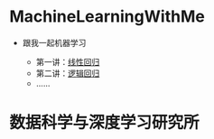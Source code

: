 # MachineLearningWithMe



- 跟我一起机器学习<br>

    - 第一讲：[线性回归](./Lecture_01)
    - 第二讲：[逻辑回归](./Lecture_02)
    - ……

   
   
# 数据科学与深度学习研究所<br>
